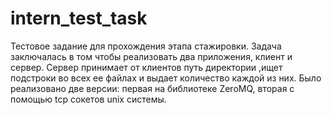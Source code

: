 # intern_test_task
Тестовое задание для прохождения этапа стажировки. Задача заключалась в том чтобы реализовать два приложения, клиент и сервер. Сервер принимает от клиентов путь директории ,ищет подстроки во всех ее файлах и выдает количество каждой из них. Было реализовано две версии: первая на библиотеке ZeroMQ, вторая с помощью tcp сокетов unix системы. 
